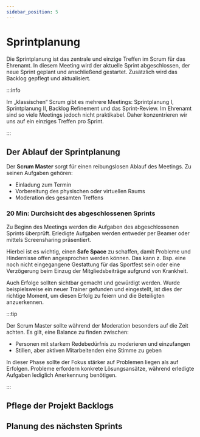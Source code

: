```yaml
---
sidebar_position: 5
---
```


# Sprintplanung

Die Sprintplanung ist das zentrale und einzige Treffen im Scrum für das Ehrenamt. In diesem Meeting wird der aktuelle
Sprint abgeschlossen, der neue Sprint geplant und anschließend gestartet. Zusätzlich wird das Backlog gepflegt und
aktualisiert.

:::info

Im „klassischen“ Scrum gibt es mehrere Meetings: Sprintplanung I, Sprintplanung II, Backlog Refinement und das
Sprint-Review. Im Ehrenamt sind so viele Meetings jedoch nicht praktikabel. Daher konzentrieren wir uns auf ein einziges
Treffen pro Sprint.

:::

## Der Ablauf der Sprintplanung

Der **Scrum Master** sorgt für einen reibungslosen Ablauf des Meetings. Zu seinen Aufgaben gehören:

- Einladung zum Termin
- Vorbereitung des physischen oder virtuellen Raums
- Moderation des gesamten Treffens

### 20 Min: Durchsicht des abgeschlossenen Sprints

Zu Beginn des Meetings werden die Aufgaben des abgeschlossenen Sprints überprüft. Erledigte Aufgaben werden entweder per
Beamer oder mittels Screensharing präsentiert.

Hierbei ist es wichtig, einen **Safe Space** zu schaffen, damit Probleme und Hindernisse offen angesprochen werden
können. Das kann z. Bsp. eine noch nicht eingegangene Gestattung für das Sportfest sein oder eine Verzögerung beim
Einzug der Mitgliedsbeiträge aufgrund von Krankheit.

Auch Erfolge sollten sichtbar gemacht und gewürdigt werden. Wurde beispielsweise ein neuer Trainer gefunden und
eingestellt, ist dies der richtige Moment, um diesen Erfolg zu feiern und die Beteiligten anzuerkennen.

:::tip

Der Scrum Master sollte während der Moderation besonders auf die Zeit achten. Es gilt, eine Balance zu finden zwischen:

- Personen mit starkem Redebedürfnis zu moderieren und einzufangen
- Stillen, aber aktiven Mitarbeitenden eine Stimme zu geben

In dieser Phase sollte der Fokus stärker auf Problemen liegen als auf Erfolgen. Probleme erfordern konkrete
Lösungsansätze, während erledigte Aufgaben lediglich Anerkennung benötigen.

:::

## Pflege der Projekt Backlogs

## Planung des nächsten Sprints